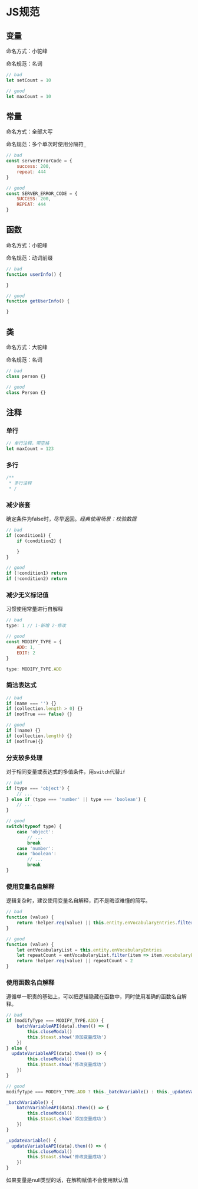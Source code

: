 # JS规范

## 变量
命名方式：小驼峰

命名规范：名词
```js
// bad
let setCount = 10

// good
let maxCount = 10
```

## 常量
命名方式：全部大写

命名规范：多个单次时使用分隔符`_`

```js
// bad
const serverErrorCode = {
    success: 200,
    repeat: 444
}

// good
const SERVER_ERROR_CODE = {
    SUCCESS: 200,
    REPEAT: 444
}
```

## 函数
命名方式：小驼峰

命名规范：动词前缀

```js
// bad
function userInfo() {

}

// good
function getUserInfo() {

}
```

## 类
命名方式：大驼峰

命名规范：名词
```js
// bad
class person {}

// good
class Person {}
```

## 注释
### 单行
```js
// 单行注释，带空格
let maxCount = 123
```

### 多行
```js
/**
 * 多行注释
 * /
```

### 减少嵌套
确定条件为false时，尽早返回。*经典使用场景：校验数据*
```js
// bad
if (condition1) {
    if (condition2) {

    }
}

// good
if (!condition1) return
if (!condition2) return
```

### 减少无义标记值
习惯使用常量进行自解释
```js
// bad
type: 1 // 1-新增 2-修改

// good
const MODIFY_TYPE = {
    ADD: 1,
    EDIT: 2
}

type: MODIFY_TYPE.ADD
```

### 简洁表达式
```js
// bad
if (name === '') {}
if (collection.length > 0) {}
if (notTrue === false) {}

// good
if (!name) {}
if (collection.length) {}
if (notTrue){}
```

### 分支较多处理
对于相同变量或表达式的多值条件，用`switch`代替`if`
```js
// bad
if (type === 'object') {
    // ...
} else if (type === 'number' || type === 'boolean') {
    // ...
}

// good
switch(typeof type) {
    case 'object':
        // ...
        break
    case 'number':
    case 'boolean':
        // ...
        break
}
```

### 使用变量名自解释
逻辑复杂时，建议使用变量名自解释，而不是晦涩难懂的简写。
```js
// bad
function (value) {
    return !helper.req(value) || this.entity.enVocabularyEntries.filter(item => item.vocabularyEntryName === value).length < 2
}

// good
function (value) {
    let entVocabularyList = this.entity.enVocabularyEntries
    let repeatCount = entVocabularyList.filter(item => item.vocabularyEntryName === value).length
    return !helper.req(value) || repeatCount < 2
}
```

### 使用函数名自解释
遵循单一职责的基础上，可以把逻辑隐藏在函数中，同时使用准确的函数名自解释。
```js
// bad
if (modifyType === MODIFY_TYPE.ADD) {
    batchVariableAPI(data).then(() => {
        this.closeModal()
        this.$toast.show('添加变量成功')
    })
} else {
  updateVariableAPI(data).then(() => {
        this.closeModal()
        this.$toast.show('修改变量成功')
    })
}

// good
modifyType === MODIFY_TYPE.ADD ? this._batchVariable() : this._updateVariable()

_batchVariable() {
    batchVariableAPI(data).then(() => {
        this.closeModal()
        this.$toast.show('添加变量成功')
    })
}

_updateVariable() {
  updateVariableAPI(data).then(() => {
        this.closeModal()
        this.$toast.show('修改变量成功')
    })
}
```


如果变量是null类型的话，在解构赋值不会使用默认值